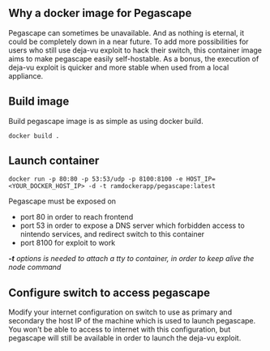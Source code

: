 ## Why a docker image for Pegascape

Pegascape can sometimes be unavailable. And as nothing is eternal, it could be completely down in a near future.
To add more possibilities for users who still use deja-vu exploit to hack their switch, this container image aims to make pegascape easily self-hostable.
As a bonus, the execution of deja-vu exploit is quicker and more stable when used from a local appliance.

## Build image

Build pegascape image is as simple as using docker build.

`docker build .`

## Launch container

`docker run -p 80:80 -p 53:53/udp -p 8100:8100 -e HOST_IP=<YOUR_DOCKER_HOST_IP> -d -t ramdockerapp/pegascape:latest`

Pegascape must be exposed on
 - port 80 in order to reach frontend
 - port 53 in order to expose a DNS server which forbidden access to nintendo services, and redirect switch to this container
 - port 8100 for exploit to work

_**-t** options is needed to attach a tty to container, in order to keep alive the node command_

## Configure switch to access pegascape

Modify your internet configuration on switch to use as primary and secondary the host IP of the machine which is used to launch pegascape.
You won't be able to access to internet with this configuration, but pegascape will still be available in order to launch the deja-vu exploit.